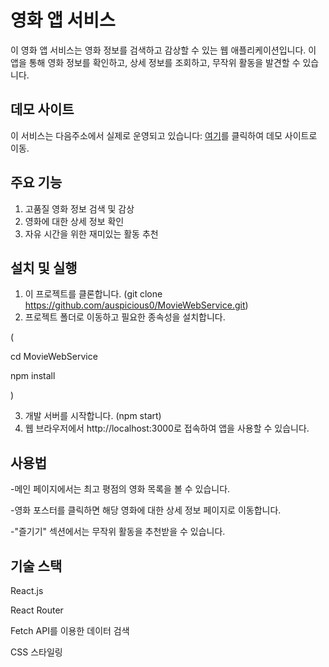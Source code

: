 # 영화 앱 서비스
이 영화 앱 서비스는 영화 정보를 검색하고 감상할 수 있는 웹 애플리케이션입니다. 이 앱을 통해 영화 정보를 확인하고, 상세 정보를 조회하고, 무작위 활동을 발견할 수 있습니다.

## 데모 사이트

이 서비스는 다음주소에서 실제로 운영되고 있습니다: [여기](https://auspicious0.github.io/MovieWebService/)를 클릭하여 데모 사이트로 이동.

## 주요 기능

1. 고품질 영화 정보 검색 및 감상
2. 영화에 대한 상세 정보 확인
3. 자유 시간을 위한 재미있는 활동 추천

## 설치 및 실행

1. 이 프로젝트를 클론합니다. (git clone https://github.com/auspicious0/MovieWebService.git)
2. 프로젝트 폴더로 이동하고 필요한 종속성을 설치합니다. 


(

  cd MovieWebService

  npm install
  
)


3. 개발 서버를 시작합니다. (npm start)
4. 웹 브라우저에서 http://localhost:3000로 접속하여 앱을 사용할 수 있습니다.

## 사용법


-메인 페이지에서는 최고 평점의 영화 목록을 볼 수 있습니다.


-영화 포스터를 클릭하면 해당 영화에 대한 상세 정보 페이지로 이동합니다.


-"즐기기" 섹션에서는 무작위 활동을 추천받을 수 있습니다.

## 기술 스택

React.js

React Router

Fetch API를 이용한 데이터 검색

CSS 스타일링



